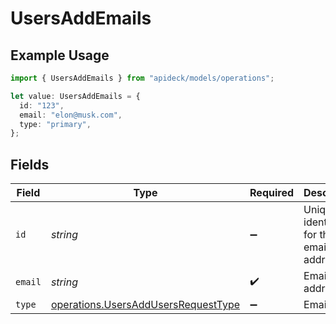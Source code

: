 # UsersAddEmails

## Example Usage

```typescript
import { UsersAddEmails } from "apideck/models/operations";

let value: UsersAddEmails = {
  id: "123",
  email: "elon@musk.com",
  type: "primary",
};
```

## Fields

| Field                                                                                      | Type                                                                                       | Required                                                                                   | Description                                                                                | Example                                                                                    |
| ------------------------------------------------------------------------------------------ | ------------------------------------------------------------------------------------------ | ------------------------------------------------------------------------------------------ | ------------------------------------------------------------------------------------------ | ------------------------------------------------------------------------------------------ |
| `id`                                                                                       | *string*                                                                                   | :heavy_minus_sign:                                                                         | Unique identifier for the email address                                                    | 123                                                                                        |
| `email`                                                                                    | *string*                                                                                   | :heavy_check_mark:                                                                         | Email address                                                                              | elon@musk.com                                                                              |
| `type`                                                                                     | [operations.UsersAddUsersRequestType](../../models/operations/usersaddusersrequesttype.md) | :heavy_minus_sign:                                                                         | Email type                                                                                 | primary                                                                                    |